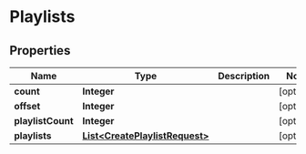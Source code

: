 

# Playlists


## Properties

| Name | Type | Description | Notes |
|------------ | ------------- | ------------- | -------------|
|**count** | **Integer** |  |  [optional] |
|**offset** | **Integer** |  |  [optional] |
|**playlistCount** | **Integer** |  |  [optional] |
|**playlists** | [**List&lt;CreatePlaylistRequest&gt;**](CreatePlaylistRequest.md) |  |  [optional] |



